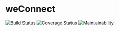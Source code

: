 # weConnect
[![Build Status](https://travis-ci.org/seunzone/weConnect.svg?branch=api-fake-data)](https://travis-ci.org/seunzone/weConnect) [![Coverage Status](https://coveralls.io/repos/github/seunzone/weConnect/badge.svg?branch=api-fake-data)](https://coveralls.io/github/seunzone/weConnect?branch=api-fake-data) [![Maintainability](https://api.codeclimate.com/v1/badges/a5a45a1da4b3a7209757/maintainability)](https://codeclimate.com/github/seunzone/weConnect/maintainability)

